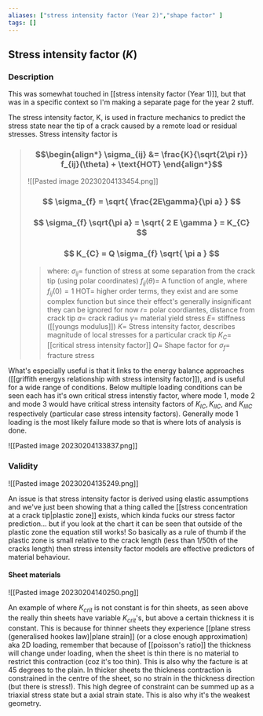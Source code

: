```yaml
---
aliases: ["stress intensity factor (Year 2)","shape factor" ]
tags: []
---
```


## Stress intensity factor ($K$)

### Description

This was somewhat touched in [[stress intensity factor (Year 1)]], but that was in a specific context so I'm making a separate page for the year 2 stuff.

The stress intensity factor, K, is used in fracture mechanics to predict the stress state near the tip of a crack caused by a remote load or residual stresses. Stress intensity factor is 

> ### $$\begin{align*} \sigma_{ij} &= \frac{K}{\sqrt{2\pi r}} f_{ij}(\theta) + \text{HOT} \end{align*}$$
> ![[Pasted image 20230204133454.png]]
> ### $$ \sigma_{f} = \sqrt{ \frac{2E\gamma}{\pi a} } $$
> ### $$ \sigma_{f} \sqrt{\pi a} = \sqrt{ 2 E \gamma } = K_{C} $$
> ### $$ K_{C} = Q \sigma_{f} \sqrt{ \pi a } $$
>> where:
>> $\sigma_{ij}=$ function of stress at some separation from the crack tip (using polar coordinates)
>> $f_{ij}(\theta)=$  A function of angle, where $f_{ij}(0) = 1$
>> $\text{HOT}=$ higher order terms, they exist and are some complex function but since their effect's generally insignificant they can be ignored for now
>> $r=$  polar coordiantes, distance from crack tip
>> $a=$ crack radius 
>> $\gamma=$ material yield stress
>> $E=$ stiffness ([[youngs modulus]])
>> $K=$ Stress intensity factor, describes magnitude of local stresses for a particular crack tip
>> $K_{C}=$ [[critical stress intensity factor]]
>> $Q=$ Shape factor for 
>> $\sigma_{f}=$ fracture stress

What's especially useful is that it links to the energy balance approaches ([[griffith energys relationship with stress intensity factor]]), and is useful for a wide range of conditions. Below multiple loading conditions can be seen each has it's own critical stress intenstiy factor, where mode 1, mode 2 and mode 3 would have critical stress intensity factors of $K_{IC},K_{IIC},$ and $K_{IIIC}$ respectively (particular case stress intensity factors). Generally mode 1 loading is the most likely failure mode so that is where lots of analysis is done.

![[Pasted image 20230204133837.png]]


### Validity


![[Pasted image 20230204135249.png]]

An issue is that stress intensity factor is derived using elastic assumptions and we've just been showing that a thing called the [[stress concentration at a crack tip|plastic zone]] exists, which kinda fucks our stress factor prediction... but if you look at the chart it can be seen that outside of the plastic zone the equation still works! So basically as a rule of thumb if the plastic zone is small relative to the crack length (less than 1/50th of the cracks length) then stress intensity factor models are effective predictors of material behaviour.

#### Sheet materials

![[Pasted image 20230204140250.png]]

An example of where $K_{crit}$ is not constant is for thin sheets, as seen above the really thin sheets have variable $K_{crit}$'s, but above a certain thickness it is constant. This is because for thinner sheets they experience [[plane stress (generalised hookes law)|plane strain]] (or a close enough approximation) aka 2D loading, remember that because of [[poisson's ratio]] the thickness will change under loading, when the sheet is thin there is no material to restrict this contraction (coz it's too thin). This is also why the facture is at 45 degrees to the plain. 
In thicker sheets the thickness contraction is constrained in the centre of the sheet, so no strain in the thickness direction (but there is stress!). This high degree of constraint can be summed up as a triaxial stress state but a axial strain state. This is also why it's the weakest geometry.


